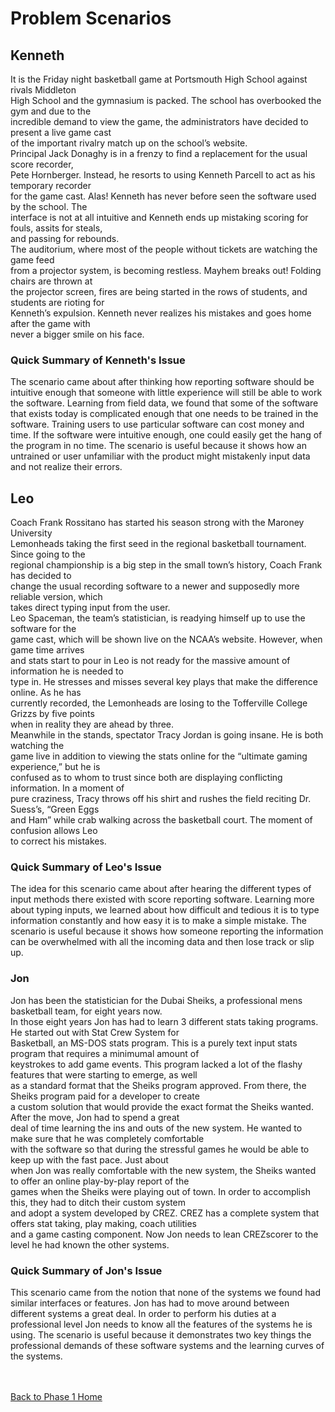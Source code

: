 <h1>Problem Scenarios</h1>

<h2>Kenneth</h2>
<p>
It is the Friday night basketball game at Portsmouth High School against rivals Middleton<br>
High School and the gymnasium is packed. The school has overbooked the gym and due to the<br>
incredible demand to view the game, the administrators have decided to present a live game cast<br>
of the important rivalry match up on the school’s website.<br>
Principal Jack Donaghy is in a frenzy to find a replacement for the usual score recorder,<br>
Pete Hornberger. Instead, he resorts to using Kenneth Parcell to act as his temporary recorder<br>
for the game cast. Alas! Kenneth has never before seen the software used by the school. The<br>
interface is not at all intuitive and Kenneth ends up mistaking scoring for fouls, assits for steals,<br>
and passing for rebounds.<br>
The auditorium, where most of the people without tickets are watching the game feed<br>
from a projector system, is becoming restless. Mayhem breaks out! Folding chairs are thrown at<br>
the projector screen, fires are being started in the rows of students, and students are rioting for<br>
Kenneth’s expulsion. Kenneth never realizes his mistakes and goes home after the game with<br>
never a bigger smile on his face.<br>
</p>

<h3>Quick Summary of Kenneth's Issue</h3>
<p>
The scenario came about after thinking how reporting software should be intuitive enough that someone with little experience will still be able to work the software. Learning from field data, we found that some of the software that exists today is complicated enough that one needs to be trained in the software. Training users to use particular software can cost money and time. If the software were intuitive enough, one could easily get the hang of the program in no time. The scenario is useful because it shows how an untrained or user unfamiliar with the product might mistakenly input data and not realize their errors.<br>
</p>

<h2>Leo</h2>
<p>
Coach Frank Rossitano has started his season strong with the Maroney University<br>
Lemonheads taking the first seed in the regional basketball tournament. Since going to the<br>
regional championship is a big step in the small town’s history, Coach Frank has decided to<br>
change the usual recording software to a newer and supposedly more reliable version, which<br>
takes direct typing input from the user.<br>
Leo Spaceman, the team’s statistician, is readying himself up to use the software for the<br>
game cast, which will be shown live on the NCAA’s website. However, when game time arrives<br>
and stats start to pour in Leo is not ready for the massive amount of information he is needed to<br>
type in. He stresses and misses several key plays that make the difference online. As he has<br>
currently recorded, the Lemonheads are losing to the Tofferville College Grizzs by five points<br>
when in reality they are ahead by three.<br>
Meanwhile in the stands, spectator Tracy Jordan is going insane. He is both watching the<br>
game live in addition to viewing the stats online for the “ultimate gaming experience,” but he is<br>
confused as to whom to trust since both are displaying conflicting information. In a moment of<br>
pure craziness, Tracy throws off his shirt and rushes the field reciting Dr. Suess’s, “Green Eggs<br>
and Ham” while crab walking across the basketball court. The moment of confusion allows Leo<br>
to correct his mistakes.<br>
</p>

<h3>Quick Summary of Leo's Issue</h3>
<p>
The idea for this scenario came about after hearing the different types of input methods there existed with score reporting software. Learning more about typing inputs, we learned about how difficult and tedious it is to type information constantly and how easy it is to make a simple mistake. The scenario is useful because it shows how someone reporting the information can be overwhelmed with all the incoming data and then lose track or slip up.<br>
</p>

<h3>Jon</h3>
<p>Jon has been the statistician for the Dubai Sheiks, a professional mens basketball team, for eight years now.<br>
In those eight years Jon has had to learn 3 different stats taking programs. He started out with Stat Crew System for<br>
Basketball, an MS-DOS stats program. This is a purely text input stats program that requires a minimumal amount of<br>
keystrokes to add game events. This program lacked a lot of the flashy features that were starting to emerge, as well<br>
as a standard format that the Sheiks program approved.  From there, the Sheiks program paid for a developer to create<br>
a custom solution that would provide the exact format the Sheiks wanted. After the move, Jon had to spend a great<br>
deal of time learning the ins and outs of the new system. He wanted to make sure that he was completely comfortable<br>
with the software so that during the stressful games he would be able to keep up with the fast pace.  Just about<br>
when Jon was really comfortable with the new system, the Sheiks wanted to offer an online play-by-play report of the<br>
games when the Sheiks were playing out of town.  In order to accomplish this, they had to ditch their custom system<br>
and adopt a system developed by CREZ. CREZ has a complete system that offers stat taking, play making, coach utilities<br>
and a game casting component.  Now Jon needs to lean CREZscorer to the level he had known the other systems.<br>
</p>

<h3>Quick Summary of Jon's Issue</h3>
<p>
This scenario came from the notion that none of the systems we found had similar interfaces or features.  Jon has had to move around between different systems a great deal. In order to perform his duties at a professional level Jon needs to know all the features of the systems he is using. The scenario is useful because it demonstrates two key things the professional demands of these software systems and the learning curves of the systems.<br>
</p>

<br><br>
<a href='http://code.google.com/p/cs-3724-group1/wiki/Phase1HomePage'>Back to Phase 1 Home</a>